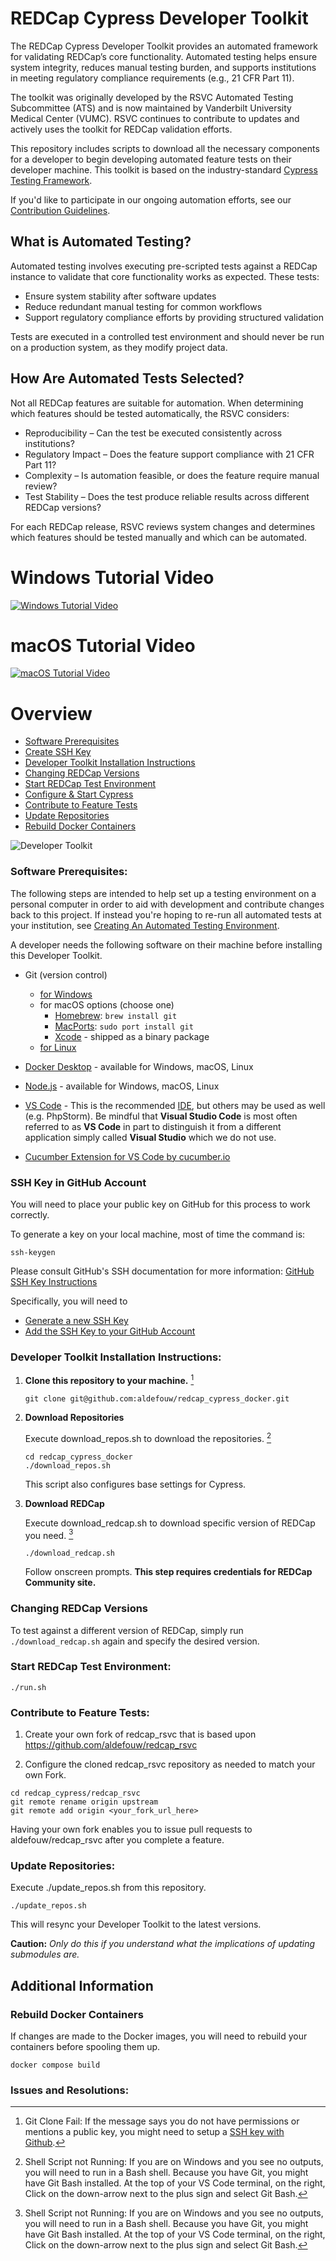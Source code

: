 # REDCap Cypress Developer Toolkit

The REDCap Cypress Developer Toolkit provides an automated framework for validating REDCap’s core functionality. Automated testing helps ensure system integrity, reduces manual testing burden, and supports institutions in meeting regulatory compliance requirements (e.g., 21 CFR Part 11).

The toolkit was originally developed by the RSVC Automated Testing Subcommittee (ATS) and is now maintained by Vanderbilt University Medical Center (VUMC). RSVC continues to contribute to updates and actively uses the toolkit for REDCap validation efforts.

This repository includes scripts to download all the necessary components for a developer to begin developing automated feature tests on their developer machine.  This toolkit is based on the industry-standard [Cypress Testing Framework](https://github.com/cypress-io/cypress/blob/develop/README.md).

If you'd like to participate in our ongoing automation efforts, see our [Contribution Guidelines](CONTRIBUTING.md).


## What is Automated Testing?

Automated testing involves executing pre-scripted tests against a REDCap instance to validate that core functionality works as expected. These tests:
  - Ensure system stability after software updates
  - Reduce redundant manual testing for common workflows
  - Support regulatory compliance efforts by providing structured validation

Tests are executed in a controlled test environment and should never be run on a production system, as they modify project data.


## How Are Automated Tests Selected?

Not all REDCap features are suitable for automation. When determining which features should be tested automatically, the RSVC considers:

  - Reproducibility – Can the test be executed consistently across institutions?
  - Regulatory Impact – Does the feature support compliance with 21 CFR Part 11?
  - Complexity – Is automation feasible, or does the feature require manual review?
  - Test Stability – Does the test produce reliable results across different REDCap versions?

For each REDCap release, RSVC reviews system changes and determines which features should be tested manually and which can be automated.


# Windows Tutorial Video

[![Windows Tutorial Video](tutorial-windows.png)](https://youtu.be/cQhp9Om8Cgk "Windows Tutorial Video")

# macOS Tutorial Video

[![macOS Tutorial Video](tutorial-macos.png)](https://youtu.be/AyR-YFNrlZI "macOS Tutorial Video")

# Overview

- [Software Prerequisites](#software-prerequisites)
- [Create SSH Key](#ssh-key-in-github-account)
- [Developer Toolkit Installation Instructions](#developer-toolkit-installation-instructions)
- [Changing REDCap Versions](#changing-redcap-versions)
- [Start REDCap Test Environment](#start-redcap-test-environment)
- [Configure & Start Cypress](#configure--start-cypress)
- [Contribute to Feature Tests](#contribute-to-feature-tests)
- [Update Repositories](#update-repositories)
- [Rebuild Docker Containers](#rebuild-docker-containers)

![Developer Toolkit](developer-toolkit.png)

### Software Prerequisites:

The following steps are intended to help set up a testing environment on a personal computer in order to aid with development and contribute changes back to this project.  If instead you're hoping to re-run all automated tests at your institution, see [Creating An Automated Testing Environment](creating-an-automated-testing-environment.md).

A developer needs the following software on their machine before installing this Developer Toolkit.

- Git (version control)

  - [for Windows](https://gitforwindows.org/)
  - for macOS options (choose one)
    - [Homebrew](https://brew.sh/): `brew install git`
    - [MacPorts](https://www.macports.org/): `sudo port install git`
    - [Xcode](https://developer.apple.com/xcode/) - shipped as a binary package
  - [for Linux](https://git-scm.com/download/linux)

- [Docker Desktop](https://www.docker.com/products/docker-desktop/) - available for Windows, macOS, Linux
- [Node.js](https://nodejs.org/en/download) - available for Windows, macOS, Linux
- [VS Code](https://code.visualstudio.com/) - This is the recommended [IDE](https://en.wikipedia.org/wiki/Integrated_development_environment), but others may be used as well (e.g. PhpStorm).  Be mindful that **Visual Studio Code** is most often referred to as **VS Code** in part to distinguish it from a different application simply called **Visual Studio** which we do not use.
- [Cucumber Extension for VS Code by cucumber.io](https://marketplace.visualstudio.com/items?itemName=CucumberOpen.cucumber-official)

### SSH Key in GitHub Account

You will need to place your public key on GitHub for this process to work correctly.

To generate a key on your local machine, most of time the command is:

```
ssh-keygen
```

Please consult GitHub's SSH documentation for more information:
[GitHub SSH Key Instructions](https://docs.github.com/en/authentication/connecting-to-github-with-ssh)

Specifically, you will need to

- [Generate a new SSH Key](https://docs.github.com/en/authentication/connecting-to-github-with-ssh/generating-a-new-ssh-key-and-adding-it-to-the-ssh-agent)
- [Add the SSH Key to your GitHub Account](https://docs.github.com/en/authentication/connecting-to-github-with-ssh/adding-a-new-ssh-key-to-your-github-account)

### Developer Toolkit Installation Instructions:

1. **Clone this repository to your machine.** [^1]

   ```
   git clone git@github.com:aldefouw/redcap_cypress_docker.git
   ```

2. **Download Repositories**

   Execute download_repos.sh to download the repositories. [^2]

   ```
   cd redcap_cypress_docker
   ./download_repos.sh
   ```

   This script also configures base settings for Cypress.

3. **Download REDCap**

   Execute download_redcap.sh to download specific version of REDCap you need. [^2]

   ```
   ./download_redcap.sh
   ```

   Follow onscreen prompts. **This step requires credentials for REDCap Community site.**

### Changing REDCap Versions

To test against a different version of REDCap, simply run `./download_redcap.sh` again and specify the desired version.

### Start REDCap Test Environment:

```
./run.sh
```

### Contribute to Feature Tests:

1. Create your own fork of redcap_rsvc that is based upon https://github.com/aldefouw/redcap_rsvc

2. Configure the cloned redcap_rsvc repository as needed to match your own Fork.

```
cd redcap_cypress/redcap_rsvc
git remote rename origin upstream
git remote add origin <your_fork_url_here>
```

Having your own fork enables you to issue pull requests to aldefouw/redcap_rsvc after you complete a feature.

### Update Repositories:

Execute ./update_repos.sh from this repository.

```
./update_repos.sh
```

This will resync your Developer Toolkit to the latest versions.

**Caution:** _Only do this if you understand what the implications of updating submodules are._

## Additional Information

### Rebuild Docker Containers

If changes are made to the Docker images, you will need to rebuild your containers before spooling them up.

```
docker compose build
```

### Issues and Resolutions:

[^1]: Git Clone Fail: If the message says you do not have permissions or mentions a public key, you might need to setup a [SSH key with Github](#ssh-key-in-github-account).
[^2]: Shell Script not Running: If you are on Windows and you see no outputs, you will need to run in a Bash shell. Because you have Git, you might have Git Bash installed. At the top of your VS Code terminal, on the right, Click on the down-arrow next to the plus sign and select Git Bash.
[^3]: Docker Running: If you see an error message about Docker not running or an "error during connect", you will need to start Docker Desktop. On Windows, you can search for Docker Desktop in the Start Menu. On macOS, you can find it in your Applications folder. On Linux, you can start the Docker service with `sudo systemctl start docker`. If you get a message of "no configuration file provided: not found", you might not be in the redcap_docker directory.
